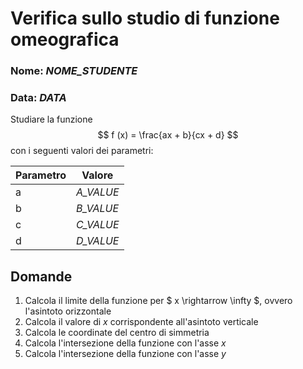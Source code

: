 # Verifica sullo studio di funzione omeografica

### Nome: *NOME_STUDENTE*
### Data: *DATA*

Studiare la funzione $$ f (x) = \frac{ax + b}{cx + d} $$ con i seguenti valori dei parametri:

| Parametro | Valore   |
|-----------|----------|
| a | *A_VALUE* |
| b | *B_VALUE*|
| c | *C_VALUE*|
| d | *D_VALUE*|

## Domande

1. Calcola il limite della funzione per $ x \rightarrow \infty $, ovvero l'asintoto orizzontale
2. Calcola il valore di $x$ corrispondente all'asintoto verticale
3. Calcola le coordinate del centro di simmetria
4. Calcola l'intersezione della funzione con l'asse $x$
5. Calcola l'intersezione della funzione con l'asse $y$